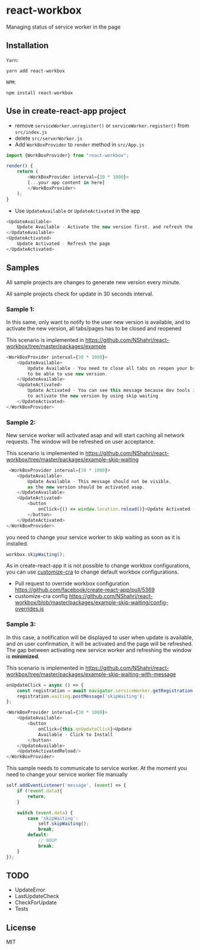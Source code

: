 # react-workbox
Managing status of service worker in the page

## Installation

`Yarn`:
```
yarn add react-workbox
```
`NPM`:
```
npm install react-workbox
```

## Use in create-react-app project
- remove `serviceWorker.unregister()` or `serviceWorker.register()` from `src/index.js`
- delete `src/serverWorker.js`
- Add `WorkBoxProvider` to `render` method in `src/App.js`

```js
import {WorkBoxProvider} from "react-workbox";

render() {
    return (
        <WorkBoxProvider interval={30 * 1000}>
        [...your app content in here]
        </WorkBoxProvider>
    );
}
```

- Use `UpdateAvailable` or `UpdateActivated` in the app

```js
<UpdateAvailable>
    Update Available - Activate the new version first, and refresh the page afterwards
</UpdateAvailable>
<UpdateActivated>
    Update Activated - Refresh the page
</UpdateActivated>
```

## Samples

All sample projects are changes to generate new version every minute.

All sample projects check for update in 30 seconds interval.

### Sample 1:
In this same, only want to notify to the user new version is available, and to activate the new version, all tabs/pages has to be closed and reopened

This scenario is implemented in https://github.com/NShahri/react-workbox/tree/master/packages/example

```js
<WorkBoxProvider interval={30 * 1000}>
    <UpdateAvailable>
        Update Available - You need to close all tabs on reopen your browser
        to be able to use new version.
    </UpdateAvailable>
    <UpdateActivated>
        Update Activated - You can see this message because dev tools is used
        to activate the new version by using skip waiting
    </UpdateActivated>
</WorkBoxProvider>
```

### Sample 2:
New service worker will activated asap and will start caching all network requests.
The window will be refreshed on user acceptance.

This scenario is implemented in https://github.com/NShahri/react-workbox/tree/master/packages/example-skip-waiting

```js
 <WorkBoxProvider interval={30 * 1000}>
    <UpdateAvailable>
        Update Available - This message should not be visible,
        as the new version should be activated asap.
    </UpdateAvailable>
    <UpdateActivated>
        <button
            onClick={() => window.location.reload()}>Update Activated - Click to Refresh
        </button>
    </UpdateActivated>
</WorkBoxProvider>
```

you need to change your service worker to skip waiting as soon as it is installed.

```js
workbox.skipWaiting();
```

As in create-react-app it is not possible to change workbox configurations,
you can use [customize-cra](https://github.com/arackaf/customize-cra) to change default workbox configurations.

- Pull request to override workbox configuration https://github.com/facebook/create-react-app/pull/5369
- customize-cra config https://github.com/NShahri/react-workbox/blob/master/packages/example-skip-waiting/config-overrides.js


### Sample 3:
In this case, a notification will be displayed to user when update is available, and on user confirmation, it will be activated and
the page will be refreshed.
The gap between activating new service worker and refreshing the window is **minimized**.

This scenario is implemented in https://github.com/NShahri/react-workbox/tree/master/packages/example-skip-waiting-with-message

```js
onUpdateClick = async () => {
    const registration = await navigator.serviceWorker.getRegistration();
    registration.waiting.postMessage('skipWaiting');
};

<WorkBoxProvider interval={30 * 1000}>
    <UpdateAvailable>
        <button
            onClick={this.onUpdateClick}>Update
            Available - Click to Install
        </button>
    </UpdateAvailable>
    <UpdateActivatedReload/>
</WorkBoxProvider>
```

This sample needs to communicate to service worker. At the moment you need to change your service worker file manually
```js
self.addEventListener('message', (event) => {
    if (!event.data){
        return;
    }

    switch (event.data) {
        case 'skipWaiting':
            self.skipWaiting();
            break;
        default:
            // NOOP
            break;
    }
});
```

## TODO
- UpdateError
- LastUpdateCheck
- CheckForUpdate
- Tests

## License
MIT
